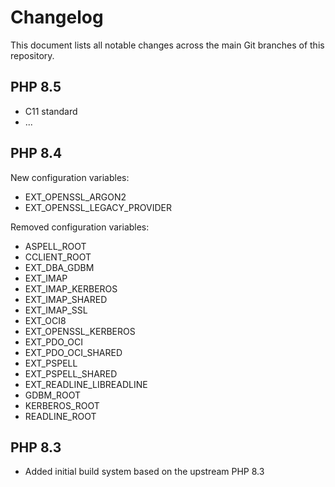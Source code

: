 # Changelog

This document lists all notable changes across the main Git branches of this
repository.

## PHP 8.5

* C11 standard
* ...

## PHP 8.4

New configuration variables:

* EXT_OPENSSL_ARGON2
* EXT_OPENSSL_LEGACY_PROVIDER

Removed configuration variables:

* ASPELL_ROOT
* CCLIENT_ROOT
* EXT_DBA_GDBM
* EXT_IMAP
* EXT_IMAP_KERBEROS
* EXT_IMAP_SHARED
* EXT_IMAP_SSL
* EXT_OCI8
* EXT_OPENSSL_KERBEROS
* EXT_PDO_OCI
* EXT_PDO_OCI_SHARED
* EXT_PSPELL
* EXT_PSPELL_SHARED
* EXT_READLINE_LIBREADLINE
* GDBM_ROOT
* KERBEROS_ROOT
* READLINE_ROOT

## PHP 8.3

* Added initial build system based on the upstream PHP 8.3
